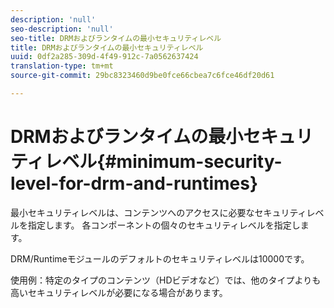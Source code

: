 ```yaml
---
description: 'null'
seo-description: 'null'
seo-title: DRMおよびランタイムの最小セキュリティレベル
title: DRMおよびランタイムの最小セキュリティレベル
uuid: 0df2a285-309d-4f49-912c-7a0562637424
translation-type: tm+mt
source-git-commit: 29bc8323460d9be0fce66cbea7c6fce46df20d61

---
```



# DRMおよびランタイムの最小セキュリティレベル{#minimum-security-level-for-drm-and-runtimes}

最小セキュリティレベルは、コンテンツへのアクセスに必要なセキュリティレベルを指定します。 各コンポーネントの個々のセキュリティレベルを指定します。

DRM/Runtimeモジュールのデフォルトのセキュリティレベルは10000です。

使用例：特定のタイプのコンテンツ（HDビデオなど）では、他のタイプよりも高いセキュリティレベルが必要になる場合があります。

